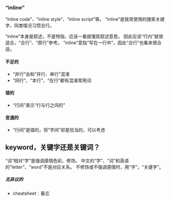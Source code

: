 

### “inline”
“inline code”、“inline style”、“inline script”等。
“inline”是我常使用的搜索关键字，同类情况习惯合行。

“inline”本身是叙述，不是特指，应该一看就懂其叙述意思。
因此应该“行内”就很适合，“合行”、“原行”参考。
“inline”意指“写在一行中”，因此“合行”也看来很合适。

#### 不足的
- “并行”会和“并行、串行”混淆
- “同行”、“本行”、“在行”都有混淆常用词

#### 错的
- “行间”表示“行与行之间的”

#### 变通的
- “行间”是错的，但“字间”却是恰当的，可以考虑

## keyword，关键字还是关键词？
“词”相对“字”是强调感情色彩、修饰。
中文的“字”、“词”和英语的“letter”、“word”不是对应关系。
不修饰或不强调感情时，用“字”，“关键字”。

##### 无异议的
- cheatsheet：备忘
